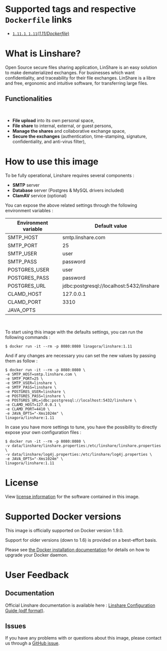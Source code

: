 Supported tags and respective `Dockerfile` links
================================================

- [`1.11.1`, `1.11`(*1.11/Dockerfile*)](https://github.com/linagora/linshare-dockerfile/blob/1.11/Dockerfile)

What is Linshare?
=================

Open Source secure files sharing application, LinShare is an easy solution to make dematerialized exchanges. For businesses which want confidentiality, and traceability for their file exchanges. LinShare is a libre and free, ergonomic and intuitive software, for transferring large files.

Functionalities
---------------

</br>

* **File upload** into its own personal space,
* **File share** to internal, external, or guest persons,
* **Manage the shares** and collaborative exchange space,
* **Secure the exchanges** (authentication, time-stamping, signature, confidentiality, and anti-virus filter),


How to use this image
=====================

To be fully operational, Linshare requires several components :
* **SMTP** server
* **Database** server (Postgres & MySQL drivers included)
* **ClamAV** service (optional)

You can expose the above related settings through the following environment variables :


| Environment variable      | Default value                                                                                                |
|---------------------------|--------------------------------------------------------------------------------------------------------------|
|SMTP_HOST                  |smtp.linshare.com                                                                                             |
|SMTP_PORT                  |25                                                                                                            |
|SMTP_USER                  |user                                                                                                          |
|SMTP_PASS                  |password                                                                                                      |
|POSTGRES_USER              |user                                                                                                          |
|POSTGRES_PASS              |password                                                                                                      |
|POSTGRES_URL               |jdbc:postgresql://localhost:5432/linshare                                                                     |
|CLAMD_HOST                 |127.0.0.1                                                                                                     |
|CLAMD_PORT                 |3310                                                                                                          |
|JAVA_OPTS                  |                                                                                                              |

<br/>

To start using this image with the defaults settings, you can run the following commands :

```console
$ docker run -it --rm -p 8080:8080 linagora/linshare:1.11
```

And if any changes are necessary you can set the new values by passing them as follow :

```console
$ docker run -it --rm -p 8080:8080 \
-e SMTP_HOST=smtp.linshare.com \
-e SMTP_PORT=25 \
-e SMTP_USER=linshare \
-e SMTP_PASS=linshare \
-e POSTGRES_USER=linshare \
-e POSTGRES_PASS=linshare \
-e POSTGRES_URL=jdbc:postgresql://localhost:5432/linshare \
-e CLAMD_HOST=127.0.0.1 \
-e CLAMD_PORT=4410 \
-e JAVA_OPTS="-Xms1024m" \
linagora/linshare:1.11
```

In case you have more settings to tune, you have the possibility to directly expose your own configuration files :

```console
$ docker run -it --rm -p 8080:8080 \
-v data/linshare/linshare.properties:/etc/linshare/linshare.properties \
-v data/linshare/log4j.properties:/etc/linshare/log4j.properties \
-e JAVA_OPTS="-Xms1024m" \
linagora/linshare:1.11
```

License
=======

View [license information](http://www.linshare.org/licenses/LinShare-License_AfferoGPL-v3_en.pdf) for the software contained in this image.

Supported Docker versions
=========================

This image is officially supported on Docker version 1.9.0.

Support for older versions (down to 1.6) is provided on a best-effort basis.

Please see [the Docker installation documentation](https://docs.docker.com/installation/) for details on how to upgrade your Docker daemon.

User Feedback
=============

Documentation
-------------

Official Linshare documentation is available here : [Linshare Configuration Guide (pdf format)](http://download.linshare.org/documentation/admins/Linagora_DOC_LinShare-1.7.0_Guide-Config-Admin_fr_20150303.pdf).


Issues
------

If you have any problems with or questions about this image, please contact us through a [GitHub issue](https://github.com/linagora/linshare/issues).
